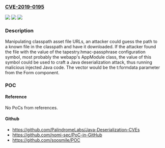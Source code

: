 ### [CVE-2019-0195](https://cve.mitre.org/cgi-bin/cvename.cgi?name=CVE-2019-0195)
![](https://img.shields.io/static/v1?label=Product&message=Apache%20Tapestry&color=blue)
![](https://img.shields.io/static/v1?label=Version&message=n%2Fa&color=blue)
![](https://img.shields.io/static/v1?label=Vulnerability&message=Information%20Disclosure&color=brighgreen)

### Description

Manipulating classpath asset file URLs, an attacker could guess the path to a known file in the classpath and have it downloaded. If the attacker found the file with the value of the tapestry.hmac-passphrase configuration symbol, most probably the webapp's AppModule class, the value of this symbol could be used to craft a Java deserialization attack, thus running malicious injected Java code. The vector would be the t:formdata parameter from the Form component.

### POC

#### Reference
No PoCs from references.

#### Github
- https://github.com/PalindromeLabs/Java-Deserialization-CVEs
- https://github.com/nomi-sec/PoC-in-GitHub
- https://github.com/soosmile/POC


